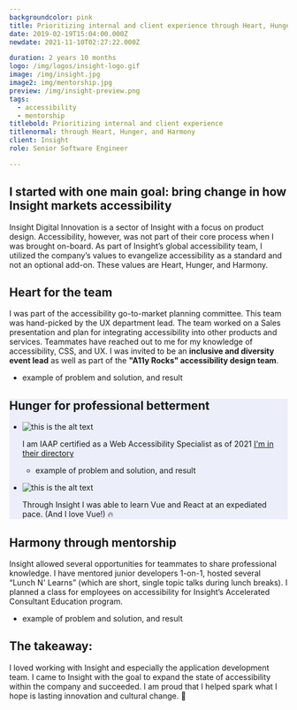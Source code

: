 ```yaml
---
backgroundcolor: pink
title: Prioritizing internal and client experience through Heart, Hunger, and Harmony
date: 2019-02-19T15:04:00.000Z
newdate: 2021-11-10T02:27:22.000Z

duration: 2 years 10 months
logo: /img/logos/insight-logo.gif
image: /img/insight.jpg
image2: img/mentorship.jpg
preview: /img/insight-preview.png
tags:
  - accessibility
  - mentorship
titlebold: Prioritizing internal and client experience  
titlenormal: through Heart, Hunger, and Harmony
client: Insight 
role: Senior Software Engineer

---
```


<section>

<div class="inner-wrap content">

<div class="first"></div>

<div class="div2"> 

## I started with one main goal: bring change in how Insight markets accessibility
Insight Digital Innovation is a sector of Insight with a focus on product design. Accessibility, however, was not part of their core process when I was brought on-board. As part of Insight’s global accessibility team, I utilized the company’s values to evangelize accessibility as a standard and not an optional add-on. These values are Heart, Hunger, and Harmony.

</div>

</section>

<section>

## Heart for the team
I was part of the accessibility go-to-market planning committee. This team was hand-picked by the UX department lead. The team worked on a Sales presentation and plan for integrating accessibility into other products and services. Teammates have reached out to me for my knowledge of accessibility, CSS, and UX. I was invited to be an **inclusive and diversity event lead** as well as part of the **"A11y Rocks" accessibility design team**.

- example of problem and solution, and result

</section>


<section style="background-color: #ECEFF9">

## Hunger for professional betterment
<ul class="parent3">
<li class="div--1">
<div class="subparent3">
<div class="subdiv--1"> 

![this is the alt text](/img/accessibility.png "Title is optional")

</div>
<div class="subdiv--2">

I am IAAP certified as a Web Accessibility Specialist as of 2021 [I'm in their directory](post/brewing-chemex/#comparing-the-results)

</div>

- example of problem and solution, and result

</div>
</li>
<li class="div--2"> 
  <div class="subparent3">
  <div class="subdiv--1" style="mix-blend-mode: darken;">

  ![this is the alt text](/img/vue-react.png "Title is optional")

  </div>
  <div class="subdiv--2">

  Through Insight I was able to learn 
  Vue and React at an expediated pace. 
  (And I love Vue!) 🔥

  </div>
  </div> <!--//subparent3 -->
</li> <!--//div--2 -->
</ul>
</section>

<section> 

## Harmony through mentorship
Insight allowed several opportunities for teammates to share professional knowledge. I have mentored junior developers 1-on-1, hosted several “Lunch N' Learns” (which are short, single topic talks during lunch breaks). I planned a class for employees on accessibility for Insight’s Accelerated Consultant Education program.

- example of problem and solution, and result

<!-- 
![this is the alt text](/img/mentorship.jpg "Title is optional") -->

</section>

<section id="final" class="takeaway fullwidth">

<div class="inner-wrap">

## The takeaway:  
I loved working with Insight and especially the application development team. I came to Insight with the goal to expand the state of accessibility within the company and succeeded. I am proud that I 
helped spark what I hope is lasting innovation and cultural change. 🤟

</div>

</section>